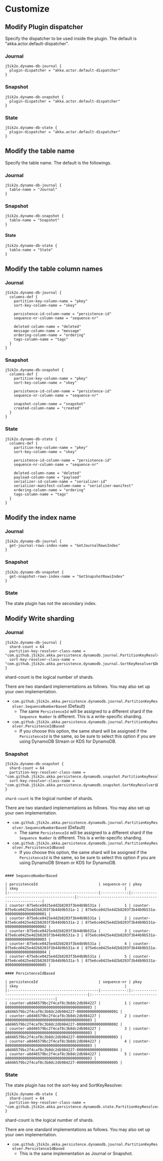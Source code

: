 # Customize

## Modify Plugin dispatcher

Specify the dispatcher to be used inside the plugin. The default is "akka.actor.default-dispatcher".

### Journal

```
j5ik2o.dynamo-db-journal {
  plugin-dispatcher = "akka.actor.default-dispatcher"
}
```

### Snapshot

```
j5ik2o.dynamo-db-snapshot {
  plugin-dispatcher = "akka.actor.default-dispatcher"
}
```

### State

```
j5ik2o.dynamo-db-state {
  plugin-dispatcher = "akka.actor.default-dispatcher"
}
```

## Modify the table name

Specify the table name. The default is the followings.

### Journal

```
j5ik2o.dynamo-db-journal {
  table-name = "Journal"
}
```

### Snapshot

```
j5ik2o.dynamo-db-snapshot {
  table-name = "Snapshot"
}
```

#### State

```
j5ik2o.dynamo-db-state {
  table-name = "State"
}
```

## Modify the table column names

### Journal

```
j5ik2o.dynamo-db-journal {
  columns-def {
    partition-key-column-name = "pkey"
    sort-key-column-name = "skey"
    
    persistence-id-column-name = "persistence-id"
    sequence-nr-column-name = "sequence-nr"
    
    deleted-column-name = "deleted"
    message-column-name = "message"
    ordering-column-name = "ordering"
    tags-column-name = "tags"
  }
}
```

### Snapshot

```
j5ik2o.dynamo-db-snapshot {
  columns-def {
    partition-key-column-name = "pkey"
    sort-key-column-name = "skey"
    
    persistence-id-column-name = "persistence-id"
    sequence-nr-column-name = "sequence-nr"
    
    snapshot-column-name = "snapshot"
    created-column-name = "created"
  }
}
```

### State

```
j5ik2o.dynamo-db-state {
  columns-def {
    partition-key-column-name = "pkey"
    sort-key-column-name = "skey"
    
    persistence-id-column-name = "persistence-id"
    sequence-nr-column-name = "sequence-nr"
    
    deleted-column-name = "deleted"
    payload-column-name = "payload"
    serializer-id-column-name = "serializer-id"
    serializer-manifest-column-name = "serializer-manifest"
    ordering-column-name = "ordering" 
    tags-column-name = "tags"
  }
}
```

## Modify the index name

### Journal

```
j5ik2o.dynamo-db-journal {
  get-journal-rows-index-name = "GetJournalRowsIndex"
}
```

### Snapshot

```
j5ik2o.dynamo-db-snapshot {
  get-snapshot-rows-index-name = "GetSnapshotRowsIndex"
}
```

### State

The state plugin has not the secondary index.

## Modify Write sharding

### Journal

```
j5ik2o.dynamo-db-journal {
  shard-count = 64
  partition-key-resolver-class-name = "com.github.j5ik2o.akka.persistence.dynamodb.journal.PartitionKeyResolver$Default"
  sort-key-resolver-class-name = "com.github.j5ik2o.akka.persistence.dynamodb.journal.SortKeyResolver$Default" 
}
```

shard-count is the logical number of shards.

There are two standard implementations as follows. You may also set up your own implementation.

- `com.github.j5ik2o.akka.persistence.dynamodb.journal.PartitionKeyResolver.SequenceNumberBased` (Default)
  - The same `PersistenceId` will be assigned to a different shard if the `Sequence Number` is different. This is a write-specific sharding.
- `com.github.j5ik2o.akka.persistence.dynamodb.journal.PartitionKeyResolver.PersistenceIdBased`
  - If you choose this option, the same shard will be assigned if the `PersistenceId` is the same, so be sure to select this option if you are using DynamoDB Stream or KDS for DynamoDB.

### Snapshot

```
j5ik2o.dynamo-db-snapshot {
  shard-count = 64
  partition-key-resolver-class-name = "com.github.j5ik2o.akka.persistence.dynamodb.snapshot.PartitionKeyResolver$Default"
  sort-key-resolver-class-name = "com.github.j5ik2o.akka.persistence.dynamodb.snapshot.SortKeyResolver$Default" 
}
```

`shard-count` is the logical number of shards.

There are two standard implementations as follows. You may also set up your own implementation.

- `com.github.j5ik2o.akka.persistence.dynamodb.journal.PartitionKeyResolver.SequenceNumberBased` (Default)
  - The same `PersistenceId` will be assigned to a different shard if the `Sequence Number` is different. This is a write-specific sharding.
- `com.github.j5ik2o.akka.persistence.dynamodb.journal.PartitionKeyResolver.PersistenceIdBased`
  - If you choose this option, the same shard will be assigned if the `PersistenceId` is the same, so be sure to select this option if you are using DynamoDB Stream or KDS for DynamoDB.

```{admonition} Data images

#### SequenceNumberBased

| persistenceId                            | sequence-nr | pkey                                       | skey                                                 |
|:-----------------------------------------|------------:|:-------------------------------------------|:-----------------------------------------------------|
| counter-875e6ce0425e4d2b8203f3b44b9b531a |           1 | counter-875e6ce0425e4d2b8203f3b44b9b531a-1 | 875e6ce0425e4d2b8203f3b44b9b531a-0000000000000000001 |
| counter-875e6ce0425e4d2b8203f3b44b9b531a |           2 | counter-875e6ce0425e4d2b8203f3b44b9b531a-2 | 875e6ce0425e4d2b8203f3b44b9b531a-0000000000000000002 |
| counter-875e6ce0425e4d2b8203f3b44b9b531a |           3 | counter-875e6ce0425e4d2b8203f3b44b9b531a-3 | 875e6ce0425e4d2b8203f3b44b9b531a-0000000000000000003 |
| counter-875e6ce0425e4d2b8203f3b44b9b531a |           4 | counter-875e6ce0425e4d2b8203f3b44b9b531a-4 | 875e6ce0425e4d2b8203f3b44b9b531a-0000000000000000004 |
| counter-875e6ce0425e4d2b8203f3b44b9b531a |           5 | counter-875e6ce0425e4d2b8203f3b44b9b531a-5 | 875e6ce0425e4d2b8203f3b44b9b531a-0000000000000000005 |

#### PersistenceIdBased

| persistenceId                            | sequence-nr | pkey                                             | skey                                                 |
|:-----------------------------------------|------------:|:-------------------------------------------------|:-----------------------------------------------------|
| counter-a8d46579bc2f4caf8c3b8dc2db984227 |           1 | counter-0000000000000000000000000000000000000803 | a8d46579bc2f4caf8c3b8dc2db984227-0000000000000000001 |
| counter-a8d46579bc2f4caf8c3b8dc2db984227 |           2 | counter-0000000000000000000000000000000000000803 | a8d46579bc2f4caf8c3b8dc2db984227-0000000000000000002 |
| counter-a8d46579bc2f4caf8c3b8dc2db984227 |           3 | counter-0000000000000000000000000000000000000803 | a8d46579bc2f4caf8c3b8dc2db984227-0000000000000000003 |
| counter-a8d46579bc2f4caf8c3b8dc2db984227 |           4 | counter-0000000000000000000000000000000000000803 | a8d46579bc2f4caf8c3b8dc2db984227-0000000000000000004 |
| counter-a8d46579bc2f4caf8c3b8dc2db984227 |           5 | counter-0000000000000000000000000000000000000803 | a8d46579bc2f4caf8c3b8dc2db984227-0000000000000000005 |

```

### State

The state plugin has not the sort-key and SortKeyResolver.

```
j5ik2o.dynamo-db-state {
  shard-count = 64
  partition-key-resolver-class-name = "com.github.j5ik2o.akka.persistence.dynamodb.state.PartitionKeyResolver$Default"
}
```

shard-count is the logical number of shards.

There are one standard implementations as follows. You may also set up your own implementation.

- `com.github.j5ik2o.akka.persistence.dynamodb.journal.PartitionKeyResolver.PersistenceIdBased`
  - This is the same implementation as Journal or Snapshot.
